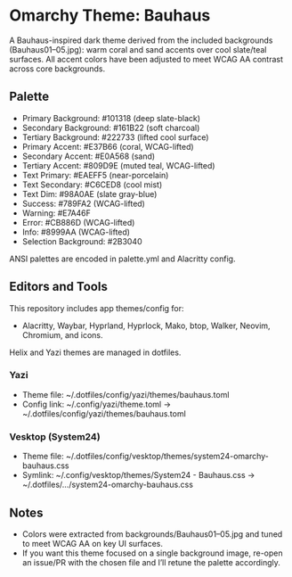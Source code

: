 # Omarchy Theme: Bauhaus

A Bauhaus-inspired dark theme derived from the included backgrounds (Bauhaus01–05.jpg): warm coral and sand accents over cool slate/teal surfaces. All accent colors have been adjusted to meet WCAG AA contrast across core backgrounds.

## Palette
- Primary Background:   #101318 (deep slate-black)
- Secondary Background: #161B22 (soft charcoal)
- Tertiary Background:  #222733 (lifted cool surface)
- Primary Accent:       #E37B66 (coral, WCAG-lifted)
- Secondary Accent:     #E0A568 (sand)
- Tertiary Accent:      #809D9E (muted teal, WCAG-lifted)
- Text Primary:         #EAEFF5 (near-porcelain)
- Text Secondary:       #C6CED8 (cool mist)
- Text Dim:             #98A0AE (slate gray-blue)
- Success:              #789FA2 (WCAG-lifted)
- Warning:              #E7A46F
- Error:                #CB886D (WCAG-lifted)
- Info:                 #8999AA (WCAG-lifted)
- Selection Background: #2B3040

ANSI palettes are encoded in palette.yml and Alacritty config.

## Editors and Tools
This repository includes app themes/config for:
- Alacritty, Waybar, Hyprland, Hyprlock, Mako, btop, Walker, Neovim, Chromium, and icons.

Helix and Yazi themes are managed in dotfiles.

### Yazi
- Theme file: ~/.dotfiles/config/yazi/themes/bauhaus.toml
- Config link: ~/.config/yazi/theme.toml -> ~/.dotfiles/config/yazi/themes/bauhaus.toml

### Vesktop (System24)
- Theme file: ~/.dotfiles/config/vesktop/themes/system24-omarchy-bauhaus.css
- Symlink: ~/.config/vesktop/themes/System24 - Bauhaus.css -> ~/.dotfiles/.../system24-omarchy-bauhaus.css

## Notes
- Colors were extracted from backgrounds/Bauhaus01–05.jpg and tuned to meet WCAG AA on key UI surfaces.
- If you want this theme focused on a single background image, re-open an issue/PR with the chosen file and I’ll retune the palette accordingly.
